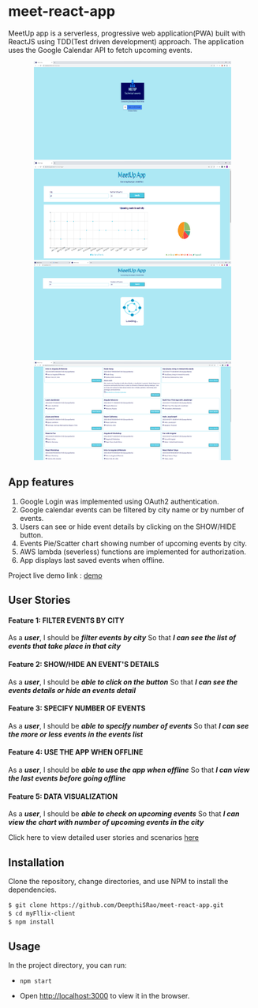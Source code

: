 # meet-react-app
MeetUp app is a serverless, progressive web application(PWA) built with ReactJS using TDD(Test driven development) approach. The application uses the Google Calendar API to fetch upcoming events. 

<p align="center">
  <img src="/src/images/home_page.png" width="400" height="200"/>
  <img src="/src/images/event_page2.png" width="400" height="200"/>
  <img src="/src/images/loading_page.png" width="400" height="200"/>
  <img src="/src/images/event_page1.png" width="400" height="200"/>
</p>

## App features
1. Google Login was implemented using OAuth2 authentication.
2. Google calendar events can be filtered by city name or by number of events.
3. Users can see or hide event details by clicking on the SHOW/HIDE button.
4. Events Pie/Scatter chart showing number of upcoming events by city.
5. AWS lambda (severless) functions are implemented for authorization. 
6. App displays last saved events when offline.

Project live demo link : [demo](https://deepthisrao.github.io/meet-react-app/)

## User Stories
#### Feature 1: FILTER EVENTS BY CITY
As a ***user***,
I should be ***filter events by city***
So that ***I can see the list of events that take place in that city***

#### Feature 2: SHOW/HIDE AN EVENT'S DETAILS
As a ***user***,
I should be ***able to click on the button***
So that ***I can see the events details or hide an events detail***

#### Feature 3: SPECIFY NUMBER OF EVENTS
As a ***user***,
I should be ***able to specify number of events***
So that ***I can see the more or less events in the events list***

#### Feature 4: USE THE APP WHEN OFFLINE
As a ***user***,
I should be ***able to use the app when offline***
So that ***I can view the last events before going offline***

#### Feature 5: DATA VISUALIZATION
As a ***user***,
I should be ***able to check on upcoming events***
So that ***I can view the chart with number of upcoming events in the city***

Click here to view detailed user stories and scenarios [here](https://github.com/DeepthiSRao/meet-react-app/blob/main/user-stories.md)

## Installation

Clone the repository, change directories, and use NPM to install the dependencies.

```bash
$ git clone https://github.com/DeepthiSRao/meet-react-app.git
$ cd myFllix-client
$ npm install
```

## Usage

In the project directory, you can run:

- `npm start`

- Open [http://localhost:3000](http://localhost:3000) to view it in the browser.